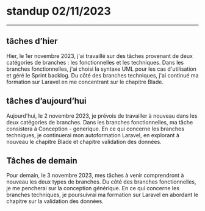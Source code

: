 # standup 02/11/2023

---

## tâches d’hier

Hier, le 1er novembre 2023, j'ai travaillé sur des tâches provenant de deux catégories de branches : les fonctionnelles et les techniques. Dans les branches fonctionnelles, j'ai choisi la syntaxe UML pour les cas d'utilisation et géré le Sprint backlog. Du côté des branches techniques, j'ai continué ma formation sur Laravel en me concentrant sur le chapitre Blade.

## tâches d’aujourd’hui

Aujourd'hui, le 2 novembre 2023, je prévois de travailler à nouveau dans les deux catégories de branches. Dans les branches fonctionnelles, ma tâche consistera à Conception - generique. En ce qui concerne les branches techniques, je continuerai mon autoformation Laravel, en explorant à nouveau le chapitre Blade et chapitre validation des données.

## Tâches de demain

Pour demain, le 3 novembre 2023, mes tâches à venir comprendront à nouveau les deux types de branches. Du côté des branches fonctionnelles, je me pencherai sur la conception générique. En ce qui concerne les branches techniques, je poursuivrai ma formation sur Laravel en abordant le chapitre sur la validation des données.
